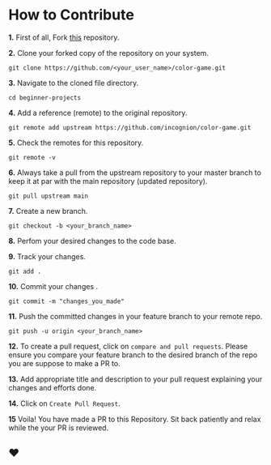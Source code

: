 # How to Contribute

**1.** First of all, Fork [this](https://github.com/incognion/color-game.git) repository.

**2.**  Clone your forked copy of the repository on your system.

```
git clone https://github.com/<your_user_name>/color-game.git
```

**3.** Navigate to the cloned file directory.

```
cd beginner-projects
```

**4.** Add a reference (remote) to the original repository.

```
git remote add upstream https://github.com/incognion/color-game.git
```
**5.** Check the remotes for this repository.
```
git remote -v
```
**6.** Always take a pull from the upstream repository to your master branch to keep it at par with the main repository (updated repository).

```
git pull upstream main
```
**7.** Create a new branch.

```
git checkout -b <your_branch_name>
```

**8.** Perfom your desired changes to the code base.

**9.** Track your changes.

```
git add . 
```

**10.** Commit your changes .

```
git commit -m "changes_you_made"
```

**11.** Push the committed changes in your feature branch to your remote repo.
```
git push -u origin <your_branch_name>
```

**12.** To create a pull request, click on `compare and pull requests`. Please ensure you compare your feature branch to the desired branch of the repo you are suppose to make a PR to.

**13.** Add appropriate title and description to your pull request explaining your changes and efforts done.

**14.** Click on `Create Pull Request`.

**15** Voila! You have made a PR to this Repository. Sit back patiently and relax while the your PR is reviewed. 

## ❤️
